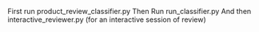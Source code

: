 First run product_review_classifier.py
Then Run run_classifier.py
And then interactive_reviewer.py (for an interactive session of review)
